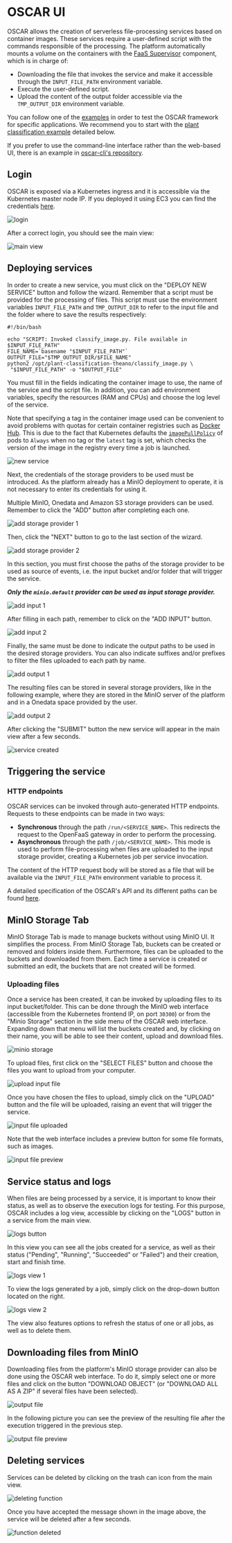 # OSCAR UI

OSCAR allows the creation of serverless file-processing services based on
container images. These services require a user-defined script with the
commands responsible of the processing. The platform automatically mounts a
volume on the containers with the
[FaaS Supervisor](https://github.com/grycap/faas-supervisor) component, which
is in charge of:

- Downloading the file that invokes the service and make it accessible through
    the `INPUT_FILE_PATH` environment variable.
- Execute the user-defined script.
- Upload the content of the output folder accessible via the `TMP_OUTPUT_DIR`
    environment variable.

You can follow one of the
[examples](https://github.com/grycap/oscar/tree/master/examples)
in order to test the OSCAR framework for specific applications. We recommend
you to start with the
[plant classification example](https://github.com/grycap/oscar/tree/master/examples/plant-classification-sync)
detailed below.

If you prefer to use the command-line interface rather than the web-based UI,
there is an example in
[oscar-cli's repository](https://github.com/grycap/oscar-cli/tree/main/example-workflow).

## Login

OSCAR is exposed via a Kubernetes ingress and it is accessible via the
Kubernetes master node IP. If you deployed it using EC3 you can find the
credentials [here](deploy-ec3.md#default-service-endpoints).

![login](images/usage/usage-01.png)

After a correct login, you should see the main view:
<!-- TODO actualizar foto del login a la nueva interfaz -->
![main view](images/usage/usage-02.png)

## Deploying services

In order to create a new service, you must click on the "DEPLOY NEW SERVICE"
button and follow the wizard. Remember that a script must be provided for the
processing of files. This script must use the environment variables
`INPUT_FILE_PATH` and `TMP_OUTPUT_DIR` to refer to the input file and the
folder where to save the results respectively:


```
#!/bin/bash

echo "SCRIPT: Invoked classify_image.py. File available in $INPUT_FILE_PATH"
FILE_NAME=`basename "$INPUT_FILE_PATH"`
OUTPUT_FILE="$TMP_OUTPUT_DIR/$FILE_NAME"
python2 /opt/plant-classification-theano/classify_image.py \
 "$INPUT_FILE_PATH" -o "$OUTPUT_FILE"
```

You must fill in the fields indicating the container image to use, the name of
the service and the script file. In addition, you can add environment
variables, specify the resources (RAM and CPUs) and choose the log level of
the service.

Note that specifying a tag in the container image used can be convenient to
avoid problems with quotas for certain container registries such as
[Docker Hub](https://docs.docker.com/docker-hub/download-rate-limit/#what-is-the-download-rate-limit-on-docker-hub).
This is due to the fact that Kubernetes defaults the
[`imagePullPolicy`](https://kubernetes.io/docs/concepts/containers/images/#image-pull-policy)
of pods to `Always` when no tag or the `latest` tag is set, which checks the
version of the image in the registry every time a job is launched.

![new service](images/usage/usage-03.png)

Next, the credentials of the storage providers to be used must be introduced.
As the platform already has a MinIO deployment to operate, it is not necessary
to enter its credentials for using it.

Multiple MinIO, Onedata and Amazon S3 storage providers can be used. Remember
to click the "ADD" button after completing each one.

![add storage provider 1](images/usage/usage-04.png)

Then, click the "NEXT" button to go to the last section of the wizard.

![add storage provider 2](images/usage/usage-05.png)

In this section, you must first choose the paths of the storage provider to be
used as source of events, i.e. the input bucket and/or folder that will
trigger the service.

***Only the `minio.default` provider can be used as input storage provider.***

![add input 1](images/usage/usage-06.png)

After filling in each path, remember to click on the "ADD INPUT" button.

![add input 2](images/usage/usage-07.png)

Finally, the same must be done to indicate the output paths to be used in
the desired storage providers. You can also indicate suffixes and/or prefixes
to filter the files uploaded to each path by name.

![add output 1](images/usage/usage-08.png)

The resulting files can be stored in several storage providers, like in the
following example, where they are stored in the MinIO server of the platform
and in a Onedata space provided by the user.

![add output 2](images/usage/usage-09.png)

After clicking the "SUBMIT" button the new service will appear in the main
view after a few seconds.

![service created](images/usage/usage-10.png)

## Triggering the service

### HTTP endpoints

OSCAR services can be invoked through auto-generated HTTP endpoints. Requests
to these endpoints can be made in two ways:

- **Synchronous** through the path `/run/<SERVICE_NAME>`. This redirects the
    request to the OpenFaaS gateway in order to perform the processing.
- **Asynchronous** through the path `/job/<SERVICE_NAME>`. This mode is used
    to perform file-processing when files are uploaded to the input storage
    provider, creating a Kubernetes job per service invocation.

The content of the HTTP request body will be stored as a file that will be
available via the `INPUT_FILE_PATH` environment variable to process it.

A detailed specification of the OSCAR's API and its different paths can be
found [here](api.md).

## MinIO Storage Tab

MinIO Storage Tab is made to manage buckets without using MinIO UI. It
simplifies the process. From MinIO Storage Tab, buckets can be created or
removed and folders inside them. Furthermore, files can be uploaded to the
buckets and downloaded from them. Each time a service is created or submitted
an edit, the buckets that are not created will be formed.

### Uploading files

Once a service has been created, it can be invoked by uploading files to its
input bucket/folder. This can be done through the MinIO web interface
(accessible from the Kubernetes frontend IP, on port `30300`) or from the
"Minio Storage" section in the side menu of the OSCAR web interface. Expanding
down that menu will list the buckets created and, by clicking on their name,
you will be able to see their content, upload and download files.

![minio storage](images/usage/usage-11.png)

To upload files, first click on the "SELECT FILES" button and choose the files
you want to upload from your computer.

![upload input file](images/usage/usage-12.png)

Once you have chosen the files to upload, simply click on the "UPLOAD" button
and the file will be uploaded, raising an event that will trigger the service.

![input file uploaded](images/usage/usage-13.png)

Note that the web interface includes a preview button for some file formats,
such as images.

![input file preview](images/usage/usage-14.png)

## Service status and logs

When files are being processed by a service, it is important to know their
status, as well as to observe the execution logs for testing. For this
purpose, OSCAR includes a log view, accessible by clicking on the "LOGS"
button in a service from the main view.

![logs button](images/usage/usage-15.png)

In this view you can see all the jobs created for a service, as well as their
status ("Pending", "Running", "Succeeded" or "Failed") and their creation,
start and finish time.

![logs view 1](images/usage/usage-16.png)

To view the logs generated by a job, simply click on the drop-down button
located on the right.

![logs view 2](images/usage/usage-17.png)

The view also features options to refresh the status of one or all jobs, as
well as to delete them.

## Downloading files from MinIO

Downloading files from the platform's MinIO storage provider can also be done
using the OSCAR web interface. To do it, simply select one or more files and
click on the button "DOWNLOAD OBJECT" (or "DOWNLOAD ALL AS A ZIP" if several
files have been selected).

![output file](images/usage/usage-18.png)

In the following picture you can see the preview of the resulting file after
the execution triggered in the previous step.

![output file preview](images/usage/usage-19.png)

## Deleting services

Services can be deleted by clicking on the trash can icon from the main view.

![deleting function](images/usage/usage-21.png)

Once you have accepted the message shown in the image above, the service will
be deleted after a few seconds.

![function deleted](images/usage/usage-22.png)
